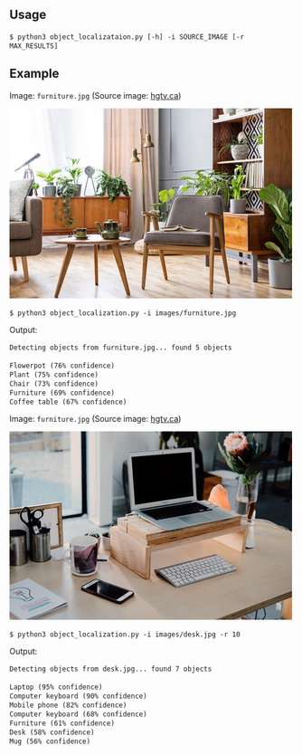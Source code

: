 ## Usage

```
$ python3 object_localizataion.py [-h] -i SOURCE_IMAGE [-r MAX_RESULTS]
```

## Example

Image: `furniture.jpg` (Source image: [hgtv.ca](https://assets.blog.hgtv.ca/wp-content/uploads/2019/11/28103558/Place-Your-Plants-According-to-Their-Needs1.jpg))

![img](images/furniture.jpg)

```
$ python3 object_localization.py -i images/furniture.jpg
```

Output:
```
Detecting objects from furniture.jpg... found 5 objects

Flowerpot (76% confidence)
Plant (75% confidence)
Chair (73% confidence)
Furniture (69% confidence)
Coffee table (67% confidence)
```

Image: `furniture.jpg` (Source image: [hgtv.ca](https://assets.blog.hgtv.ca/wp-content/uploads/2019/11/28103558/Place-Your-Plants-According-to-Their-Needs1.jpg))

![img](images/desk.jpg)

```
$ python3 object_localization.py -i images/desk.jpg -r 10 
```

Output:
```
Detecting objects from desk.jpg... found 7 objects

Laptop (95% confidence)
Computer keyboard (90% confidence)
Mobile phone (82% confidence)
Computer keyboard (68% confidence)
Furniture (61% confidence)
Desk (58% confidence)
Mug (56% confidence)
```
